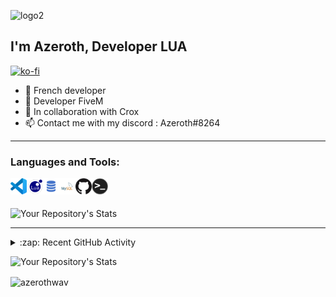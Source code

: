 
![logo2](https://user-images.githubusercontent.com/76072277/132126828-66cd4fde-2a6e-4189-819a-336b349c57e1.png)


## I'm Azeroth, Developer LUA
[![ko-fi](https://ko-fi.com/img/githubbutton_sm.svg)](https://ko-fi.com/Z8Z7DMZ7S)
- 🌊 French developer 
- 👀 Developer  FiveM
- 🧾 In collaboration with Crox
- 📫 Contact me with my discord : Azeroth#8264
 ---

### Languages and Tools:

[<img align="left" alt="Visual Studio Code" width="26px" src="https://raw.githubusercontent.com/github/explore/80688e429a7d4ef2fca1e82350fe8e3517d3494d/topics/visual-studio-code/visual-studio-code.png" />][webdevplaylist]
[<img align="left" alt="LUA" width="26px" src="https://raw.githubusercontent.com/github/explore/80688e429a7d4ef2fca1e82350fe8e3517d3494d/topics/lua/lua.png" />][webdevplaylist]
[<img align="left" alt="SQL" width="26px" src="https://raw.githubusercontent.com/github/explore/80688e429a7d4ef2fca1e82350fe8e3517d3494d/topics/sql/sql.png" />][webdevplaylist]
[<img align="left" alt="MySQL" width="26px" src="https://raw.githubusercontent.com/github/explore/80688e429a7d4ef2fca1e82350fe8e3517d3494d/topics/mysql/mysql.png" />][webdevplaylist]
[<img align="left" alt="GitHub" width="26px" src="https://raw.githubusercontent.com/github/explore/78df643247d429f6cc873026c0622819ad797942/topics/github/github.png" />][webdevplaylist]
[<img align="left" alt="Terminal" width="26px" src="https://raw.githubusercontent.com/github/explore/80688e429a7d4ef2fca1e82350fe8e3517d3494d/topics/terminal/terminal.png" />][webdevplaylist]

<br />
<br />

![Your Repository's Stats](https://github-readme-stats.vercel.app/api/top-langs/?username=Azerothwav&theme=blue-white)

---

<details>
  <summary>:zap: Recent GitHub Activity</summary>
  
<!--START_SECTION:activity-->
1. 🚛 Creates a new script [Azerothwav/Az_trailer](https://github.com/Azerothwav/az_trailer)
2. 🚗 Creates a new script [Azerothwav/Az_wheeldamage](https://github.com/Azerothwav/az_wheeldamage)
3. 🎉 Creates a new script [Azerothwav/Az_nomorealtf4](https://github.com/Azerothwav/az_nomorealtf4)
<!--END_SECTION:activity-->

</details>

[webdevplaylist]: https://www.youtube.com/watch?v=ee21xAWnBMg
[cssplaylist]: https://www.youtube.com/watch?v=ee21xAWnBMg

 ![Your Repository's Stats](https://github-readme-stats.vercel.app/api?username=Azerothwav&show_icons=true)  
 <p><img align="center" src="https://github-readme-streak-stats.herokuapp.com/?user=azerothwav&" alt="azerothwav" /></p>
